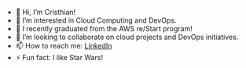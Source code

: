 - 👋 Hi, I’m Cristhian!
- 👀 I’m interested in Cloud Computing and DevOps.
- 🌱 I recently graduated from the AWS re/Start program!
- 💞️ I’m looking to collaborate on cloud projects and DevOps initiatives.
- 📫 How to reach me: [LinkedIn](https://www.linkedin.com/in/cristhian-becerra-espinoza/)
- ⚡ Fun fact: I like Star Wars!

<!---
cbecerrae/cbecerrae is a ✨ special ✨ repository because its `README.md` (this file) appears on your GitHub profile.
You can click the Preview link to take a look at your changes.
--->
